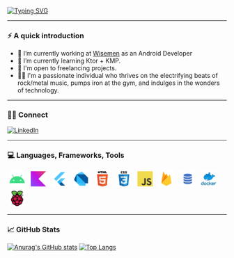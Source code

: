 [![Typing SVG](https://readme-typing-svg.herokuapp.com?font=Fira+Code&weight=700&color=2196F3&pause=1000&width=435&lines=Welcome+to+my+profile+%F0%9F%91%8B%F0%9F%8F%BB)](https://git.io/typing-svg)

---

### ⚡️ A quick introduction

- 🔭 I’m currently working at [Wisemen](https://www.wisemen.digital) as an Android Developer
- 🌱 I’m currently learning Ktor + KMP. 
- 💼 I'm open to freelancing projects.
- 🤟🏻 I'm a passionate individual who thrives on the electrifying beats of rock/metal music, pumps iron at the gym, and indulges in the wonders of technology.

---

### 🤝🏻 Connect

[![LinkedIn](https://img.shields.io/badge/LinkedIn-0077B5?style=for-the-badge&logo=linkedin&logoColor=white)](https://www.linkedin.com/in/tomtruyen/)

---

### 💻 Languages, Frameworks, Tools

<p float="left">
<img style="padding:5px;" align="center" alt="Android" width="35px" src="https://raw.githubusercontent.com/github/explore/80688e429a7d4ef2fca1e82350fe8e3517d3494d/topics/android/android.png"> 
  
<img style="padding:5px;" align="center" alt="Kotlin" width="35px" src="https://raw.githubusercontent.com/github/explore/80688e429a7d4ef2fca1e82350fe8e3517d3494d/topics/kotlin/kotlin.png"> 
  
<img style="padding:5px;" align="center" alt="Flutter" width="35px" src="https://raw.githubusercontent.com/github/explore/cebd63002168a05a6a642f309227eefeccd92950/topics/flutter/flutter.png"/>
  
<img style="padding:5px;" align="center" alt="Dart" width="35px" src="https://raw.githubusercontent.com/github/explore/80688e429a7d4ef2fca1e82350fe8e3517d3494d/topics/dart/dart.png">
  
<img style="padding:5px;" align="center" alt="HTML" width="35px" src="https://raw.githubusercontent.com/github/explore/80688e429a7d4ef2fca1e82350fe8e3517d3494d/topics/html/html.png">
  
<img style="padding:5px;" align="center" alt="CSS" width="35px" src="https://raw.githubusercontent.com/github/explore/80688e429a7d4ef2fca1e82350fe8e3517d3494d/topics/css/css.png">
  
<img style="padding:5px;" align="center" alt="JavaScript" width="35px" src="https://raw.githubusercontent.com/github/explore/80688e429a7d4ef2fca1e82350fe8e3517d3494d/topics/javascript/javascript.png">
  
<img style="padding:5px;" align="center" alt="Firebase" width="35px" src="https://raw.githubusercontent.com/github/explore/80688e429a7d4ef2fca1e82350fe8e3517d3494d/topics/firebase/firebase.png">
  
<img style="padding:5px;" align="center" alt="SQL" width="35px" src="https://raw.githubusercontent.com/github/explore/80688e429a7d4ef2fca1e82350fe8e3517d3494d/topics/sql/sql.png">
  
<img style="padding:5px;" align="center" alt="Docker" width="35px" src="https://raw.githubusercontent.com/github/explore/80688e429a7d4ef2fca1e82350fe8e3517d3494d/topics/docker/docker.png">
  
<img style="padding:5px;" align="center" alt="Raspberry PI" width="35px" src="https://raw.githubusercontent.com/github/explore/80688e429a7d4ef2fca1e82350fe8e3517d3494d/topics/raspberry-pi/raspberry-pi.png">

</p>
  
---

### 📈 GitHub Stats 

[![Anurag's GitHub stats](https://github-readme-stats.vercel.app/api?username=TomTruyen&show_icons=true)](https://github.com/anuraghazra/github-readme-stats)
[![Top Langs](https://github-readme-stats.vercel.app/api/top-langs/?username=TomTruyen&layout=compact&langs_count=10)](https://github.com/anuraghazra/github-readme-stats)


